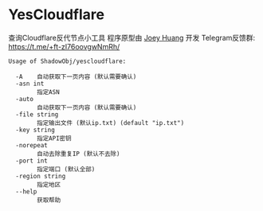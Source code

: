 # YesCloudflare

查询Cloudflare反代节点小工具
程序原型由 [Joey Huang](https://t.me/Joeyblog/) 开发
Telegram反馈群: https://t.me/+ft-zI76oovgwNmRh/

```
Usage of ShadowObj/yescloudflare:
  
  -A    自动获取下一页内容 (默认需要确认)
  -asn int
        指定ASN
  -auto
        自动获取下一页内容 (默认需要确认)
  -file string
        指定输出文件 (默认ip.txt) (default "ip.txt")
  -key string
        指定API密钥
  -norepeat
        自动去除重复IP (默认不去除)
  -port int
        指定端口 (默认全部)
  -region string
        指定地区
  --help 
        获取帮助
```
